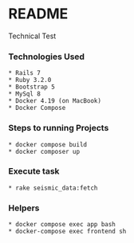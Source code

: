 # README

Technical Test 

### Technologies Used
    * Rails 7
    * Ruby 3.2.0
    * Bootstrap 5
    * MySql 8
    * Docker 4.19 (on MacBook)
    * Docker Compose

### Steps to running Projects

    * docker compose build
    * docker composer up

### Execute task
    * rake seismic_data:fetch

### Helpers
    * docker compose exec app bash
    * docker-compose exec frontend sh

